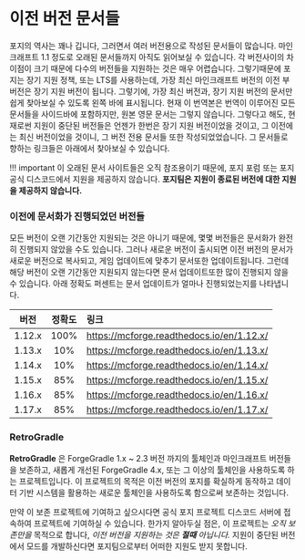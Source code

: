 이전 버전 문서들
=================================

포지의 역사는 꽤나 깁니다, 그러면서 여러 버전용으로 작성된 문서들이 많습니다. 마인크래프트 1.1 정도로 오래된 문서들까지 아직도 읽어보실 수 있습니다. 각 버전사이의 차이점이 크기 때문에 다수의 버전들을 지원하는 것은 매우 어렵습니다. 그렇기때문에 포지는 장기 지원 정책, 또는 LTS를 사용하는데, 가장 최신 마인크래프트 버전의 이전 부 버전은 장기 지원 버전이 됩니다. 그렇기에, 가장 최신 버전과, 장기 지원 버전의 문서만 쉽게 찾아보실 수 있도록 왼쪽 바에 표시됩니다. 현재 이 번역본은 번역이 이루어진 모든 문서들을 사이드바에 포함하지만, 원본 영문 문서는 그렇지 않습니다. 그렇다고 해도, 현재로썬 지원이 중단된 버전들은 언젠가 한번은 장기 지원 버전이었을 것이고, 그 이전에는 최신 버전이었을 것이니, 그 버전 전용 문서들 또한 작성되었었습니다. 그 문서들로 향하는 링크들은 아래에서 찾아보실 수 있습니다.

!!! important
    이 오래된 문서 사이트들은 오직 참조용이기 때문에, 포지 포럼 또는 포지 공식 디스코드에서 지원을 제공하지 않습니다. **포지팀은 지원이 종료된 버전에 대한 지원을 제공하지 않습니다.**

### 이전에 문서화가 진행되었던 버전들

모든 버전이 오랜 기간동안 지원되는 것은 아니기 때문에, 몇몇 버전들은 문서화가 완전히 진행되지 않았을 수도 있습니다. 그러나 새로운 버전이 출시되면 이전 버전의 문서가 새로운 버전으로 복사되고, 게임 업데이트에 맞추기 문서또한 업데이트됩니다. 그런데 해당 버전이 오랜 기간동안 지원되지 않는다면 문서 업데이트또한 많이 진행되지 않을 수 있습니다. 아래 정확도 퍼센트는 문서 업데이트가 얼마나 진행되었는지를 나타냅니다.

| 버전     | 정확도  | 링크                                        |
|:------:|:----:|:----------------------------------------- |
| 1.12.x | 100% | https://mcforge.readthedocs.io/en/1.12.x/ |
| 1.13.x | 10%  | https://mcforge.readthedocs.io/en/1.13.x/ |
| 1.14.x | 10%  | https://mcforge.readthedocs.io/en/1.14.x/ |
| 1.15.x | 85%  | https://mcforge.readthedocs.io/en/1.15.x/ |
| 1.16.x | 85%  | https://mcforge.readthedocs.io/en/1.16.x/ |
| 1.17.x | 85%  | https://mcforge.readthedocs.io/en/1.17.x/ |

### RetroGradle

**RetroGradle** 은 ForgeGradle 1.x ~ 2.3 버전 까지의 툴체인과 마인크래프트 버전들을 보존하고, 새롭게 개선된 ForgeGradle 4.x, 또는 그 이상의 툴체인을 사용하도록 하는 프로젝트입니다. 이 프로젝트의 목적은 이전 버전의 포지를 확실하게 동작하고 데이터 기반 시스템을 활용하는 새로운 툴체인을 사용하도록 함으로써 보존하는 것입니다.

만약 이 보존 프로젝트에 기여하고 싶으시다면 공식 포지 프로젝트 디스코드 서버에 접속하여 프로젝트에 기여하실 수 있습니다. 한가지 알아두실 점은, 이 프로젝트는 _오직 보존만을_ 목적으로 합니다, _이전 버전을 지원하는 것은 **절때** 아닙니다._ 지원이 중단된 버전에서 모드를 개발하신다면 포지팀으로부터 어떠한 지원도 받지 못합니다.
